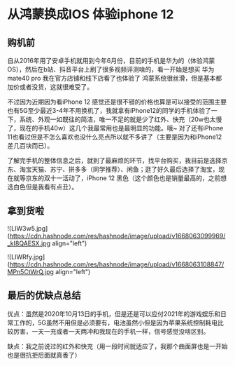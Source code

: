 # 从鸿蒙换成IOS 体验iphone 12

## 购机前

自从2016年用了安卓手机就用到今年6月份，目前的手机是华为的（体验鸿蒙OS），然后在b站、抖音平台上刷了很多视频评测啥的，看一开始是想买 华为mate40 pro 我在官方店铺和线下店看了也体验了 鸿蒙系统很丝滑，但是基本都加价或者没货，这就很难受了。

不过因为近期因为看iPhone 12 感觉还是很不错的价格也算是可以接受的范围主要也有5G至少最近3-4年不用换机了，我就拿有iPhone12的同学的手机体验了一下，系统、外观一如既往的简洁，唯一不足的就是少了红外、快充（20w也太慢了，现在的手机40w）这几个我最常用也是最明显的功能。哦~ 对了还有iPhone 11也看过但是不怎么喜欢也没什么亮点所以就不多讲了（主要是因为和iPhone12差几百块而已）。

了解完手机的整体信息之后，就到了最麻烦的环节，找平台购买，我目前是选择京东、淘宝天猫、苏宁、拼多多（同学推荐）、闲鱼；逛了好久最后选择了淘宝，现在就等京东的双十一活动了，iPhone 12 黑色（这个颜色也是销量最高的，之前想选白色但是我看有点丑）。

## 拿到货啦


![LIW3w5.jpg](https://cdn.hashnode.com/res/hashnode/image/upload/v1668063099969/_kI8QAESX.jpg align="left")


![LIWRfy.jpg](https://cdn.hashnode.com/res/hashnode/image/upload/v1668063108847/MPn5CtWrQ.jpg align="left")

## 最后的优缺点总结

优点：虽然是2020年10月13日的手机，但是还是可以应付2021年的游戏娱乐和日常工作的，5G虽然不用但是必须要有，电池虽然小但是因为苹果系统控制耗电比较厉害，一天一充或者一天两冲和我现在的手机一样，信号感觉没啥区别。

缺点：我之前说过的红外和快充（用一段时间就适应了，我那个曲面屏也是一开始也是很抗拒后面就真香了）